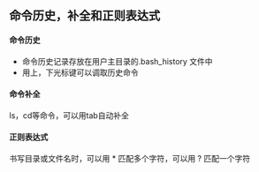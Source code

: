 ## 命令历史，补全和正则表达式

#### 命令历史

* 命令历史记录存放在用户主目录的.bash_history 文件中
* 用上，下光标键可以调取历史命令

#### 命令补全

ls，cd等命令，可以用tab自动补全

#### 正则表达式

书写目录或文件名时，可以用 \* 匹配多个字符，可以用 ? 匹配一个字符

